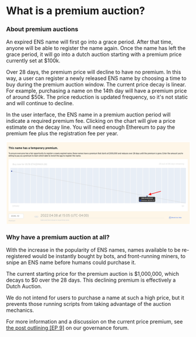# What is a premium auction?

### About premium auctions

An expired ENS name will first go into a grace period. After that time, anyone will be able to register the name again. Once the name has left the grace period, it will go into a dutch auction starting with a premium price currently set at $100k.&#x20;

Over 28 days, the premium price will decline to have no premium. In this way, a user can register a newly released ENS name by choosing a time to buy during the premium auction window. The current price decay is linear. For example, purchasing a name on the 14th day will have a premium price of around $50k. The price reduction is updated frequency, so it's not static and will continue to decline.&#x20;

In the user interface, the ENS name in a premium auction period will indicate a required premium fee. Clicking on the chart will give a price estimate on the decay line. You will need enough Ethereum to pay the premium fee plus the registration fee per year.

![](<../../.gitbook/assets/image (5).png>)

### Why have a premium auction at all?

With the increase in the popularity of ENS names, names available to be re-registered would be instantly bought by bots, and front-running miners, to snipe an ENS name before humans could purchase it.&#x20;

The current starting price for the premium auction is $1,000,000, which decays to $0 over the 28 days. This declining premium is effectively a Dutch Auction.

We do not intend for users to purchase a name at such a high price, but it prevents those running scripts from taking advantage of the auction mechanics.&#x20;

For more information and a discussion on the current price premium, see [the post outlining \[EP 9\]](https://discuss.ens.domains/t/ep9-executable-change-to-exponential-premium-price-oracle/11320) on our governance forum.
